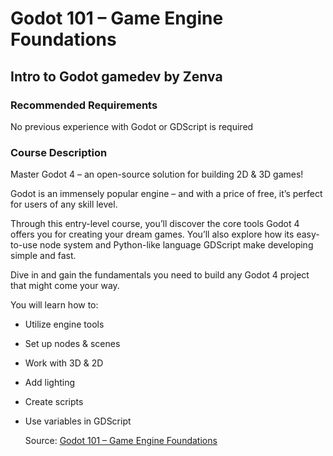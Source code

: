 # Godot 101 – Game Engine Foundations

## Intro to Godot gamedev by Zenva

### Recommended Requirements

No previous experience with Godot or GDScript is required

### Course Description

Master Godot 4 – an open-source solution for building 2D & 3D games!

Godot is an immensely popular engine – and with a price of free, it’s perfect for users of any skill level.

Through this entry-level course, you’ll discover the core tools Godot 4 offers you for creating your dream games. 
You’ll also explore how its easy-to-use node system and Python-like language GDScript make developing simple and fast.

Dive in and gain the fundamentals you need to build any Godot 4 project that might come your way.

You will learn how to:

- Utilize engine tools
- Set up nodes & scenes
- Work with 3D & 2D
- Add lighting
- Create scripts
- Use variables in GDScript

  Source: [Godot 101 – Game Engine Foundations](https://academy.zenva.com/course/godot-4-101-game-engine-foundations/)
